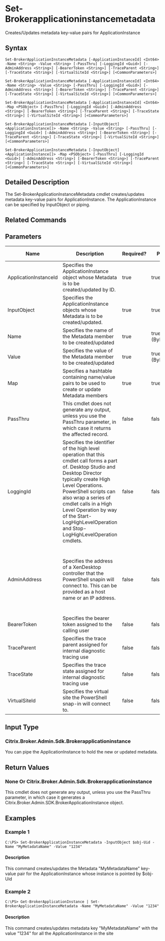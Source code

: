 ﻿
# Set-Brokerapplicationinstancemetadata
Creates/Updates metadata key-value pairs for ApplicationInstance
## Syntax

```
Set-BrokerApplicationInstanceMetadata [-ApplicationInstanceId] <Int64> -Name <String> -Value <String> [-PassThru] [-LoggingId <Guid>] [-AdminAddress <String>] [-BearerToken <String>] [-TraceParent <String>] [-TraceState <String>] [-VirtualSiteId <String>] [<CommonParameters>]  
  
Set-BrokerApplicationInstanceMetadata [-ApplicationInstanceId] <Int64> -Name <String> -Value <String> [-PassThru] [-LoggingId <Guid>] [-AdminAddress <String>] [-BearerToken <String>] [-TraceParent <String>] [-TraceState <String>] [-VirtualSiteId <String>] [<CommonParameters>]  
  
Set-BrokerApplicationInstanceMetadata [-ApplicationInstanceId] <Int64> -Map <PSObject> [-PassThru] [-LoggingId <Guid>] [-AdminAddress <String>] [-BearerToken <String>] [-TraceParent <String>] [-TraceState <String>] [-VirtualSiteId <String>] [<CommonParameters>]  
  
Set-BrokerApplicationInstanceMetadata [-InputObject] <ApplicationInstance[]> -Name <String> -Value <String> [-PassThru] [-LoggingId <Guid>] [-AdminAddress <String>] [-BearerToken <String>] [-TraceParent <String>] [-TraceState <String>] [-VirtualSiteId <String>] [<CommonParameters>]  
  
Set-BrokerApplicationInstanceMetadata [-InputObject] <ApplicationInstance[]> -Map <PSObject> [-PassThru] [-LoggingId <Guid>] [-AdminAddress <String>] [-BearerToken <String>] [-TraceParent <String>] [-TraceState <String>] [-VirtualSiteId <String>] [<CommonParameters>]
```

## Detailed Description
The Set-BrokerApplicationInstanceMetadata cmdlet creates/updates metadata key-value pairs for ApplicationInstance. The ApplicationInstance can be specified by InputObject or piping.


## Related Commands

## Parameters
| Name   | Description | Required? | Pipeline Input | Default Value |
| --- | --- | --- | --- | --- |
| ApplicationInstanceId | Specifies the ApplicationInstance object whose Metadata is to be created/updated by ID. | true | true (ByValue) |  |
| InputObject | Specifies the ApplicationInstance objects whose Metadata is to be created/updated. | true | true (ByValue) |  |
| Name | Specifies the name of the Metadata member to be created/updated | true | true (ByPropertyName) |  |
| Value | Specifies the value of the Metadata member to be created/updated | true | true (ByPropertyName) |  |
| Map | Specifies a hashtable containing name/value pairs to be used to create or update Metadata members | true | true (ByValue) |  |
| PassThru | This cmdlet does not generate any output, unless you use the PassThru parameter, in which case it returns the affected record. | false | false | False |
| LoggingId | Specifies the identifier of the high level operation that this cmdlet call forms a part of. Desktop Studio and Desktop Director typically create High Level Operations. PowerShell scripts can also wrap a series of cmdlet calls in a High Level Operation by way of the Start-LogHighLevelOperation and Stop-LogHighLevelOperation cmdlets. | false | false |  |
| AdminAddress | Specifies the address of a XenDesktop controller that the PowerShell snapin will connect to. This can be provided as a host name or an IP address. | false | false | Localhost. Once a value is provided by any cmdlet, this value will become the default. |
| BearerToken | Specifies the bearer token assigned to the calling user | false | false |  |
| TraceParent | Specifies the trace parent assigned for internal diagnostic tracing use | false | false |  |
| TraceState | Specifies the trace state assigned for internal diagnostic tracing use | false | false |  |
| VirtualSiteId | Specifies the virtual site the PowerShell snap-in will connect to. | false | false |  |

## Input Type

### Citrix.Broker.Admin.Sdk.Brokerapplicationinstance
You can pipe the ApplicationInstance to hold the new or updated metadata.
## Return Values

### None Or Citrix.Broker.Admin.Sdk.Brokerapplicationinstance
This cmdlet does not generate any output, unless you use the PassThru parameter, in which case it generates a Citrix.Broker.Admin.SDK.BrokerApplicationInstance object.
## Examples

### Example 1

```
C:\PS> Set-BrokerApplicationInstanceMetadata -InputObject $obj-Uid -Name "MyMetadataName" -Value "1234"
```

#### Description
This command creates/updates the Metadata "MyMetadataName" key-value pair for the ApplicationInstance whose instance is pointed by \$obj-Uid
### Example 2

```
C:\PS> Get-BrokerApplicationInstance | Set-BrokerApplicationInstanceMetadata -Name "MyMetadataName" -Value "1234"
```

#### Description
This command creates/updates metadata key "MyMetadataName" with the value "1234" for all the ApplicationInstance in the site
